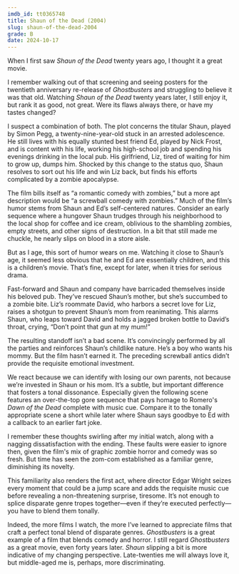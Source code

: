 ```yaml
---
imdb_id: tt0365748
title: Shaun of the Dead (2004)
slug: shaun-of-the-dead-2004
grade: B
date: 2024-10-17
---
```


When I first saw _Shaun of the Dead_ twenty years ago, I thought it a great movie.

I remember walking out of that screening and seeing posters for the twentieth anniversary re-release of <span data-imdb-id="tt0087332">_Ghostbusters_</span> and struggling to believe it was that old. Watching _Shaun of the Dead_ twenty years later, I still enjoy it, but rank it as good, not great. Were its flaws always there, or have my tastes changed?

I suspect a combination of both. The plot concerns the titular Shaun, played by Simon Pegg, a twenty-nine-year-old stuck in an arrested adolescence. He still lives with his equally stunted best friend Ed, played by Nick Frost, and is content with his life, working his high-school job and spending his evenings drinking in the local pub. His girlfriend, Liz, tired of waiting for him to grow up, dumps him. Shocked by this change to the status quo, Shaun resolves to sort out his life and win Liz back, but finds his efforts complicated by a zombie apocalypse.

The film bills itself as “a romantic comedy with zombies,” but a more apt description would be “a screwball comedy with zombies.” Much of the film’s humor stems from Shaun and Ed’s self-centered natures. Consider an early sequence where a hungover Shaun trudges through his neighborhood to the local shop for coffee and ice cream, oblivious to the shambling zombies, empty streets, and other signs of destruction. In a bit that still made me chuckle, he nearly slips on blood in a store aisle.

But as I age, this sort of humor wears on me. Watching it close to Shaun’s age, it seemed less obvious that he and Ed are essentially children, and this is a children’s movie. That’s fine, except for later, when it tries for serious drama.

Fast-forward and Shaun and company have barricaded themselves inside his beloved pub. They’ve rescued Shaun’s mother, but she’s succumbed to a zombie bite. Liz’s roommate David, who harbors a secret love for Liz, raises a shotgun to prevent Shaun’s mom from reanimating. This alarms Shaun, who leaps toward David and holds a jagged broken bottle to David’s throat, crying, “Don’t point that gun at my mum!”

The resulting standoff isn’t a bad scene. It’s convincingly performed by all the parties and reinforces Shaun’s childlike nature. He’s a boy who wants his mommy. But the film hasn’t earned it. The preceding screwball antics didn’t provide the requisite emotional investment.

We react because we can identify with losing our own parents, not because we’re invested in Shaun or his mom. It’s a subtle, but important difference that fosters a tonal dissonance. Especially given the following scene features an over-the-top gore sequence that pays homage to Romero's <span data-imdb-id="tt0077402">_Dawn of the Dead_</span> complete with music cue. Compare it to the tonally appropriate scene a short while later where Shaun says goodbye to Ed with a callback to an earlier fart joke.

I remember these thoughts swirling after my initial watch, along with a nagging dissatisfaction with the ending. These faults were easier to ignore then, given the film's mix of graphic zombie horror and comedy was so fresh. But time has seen the zom-com established as a familiar genre, diminishing its novelty.

This familiarity also renders the first act, where director Edgar Wright seizes every moment that could be a jump scare and adds the requisite music cue before revealing a non-threatening surprise, tiresome. It’s not enough to splice disparate genre tropes together—even if they’re executed perfectly—you have to blend them tonally.

Indeed, the more films I watch, the more I’ve learned to appreciate films that craft a perfect tonal blend of disparate genres. _Ghostbusters_ is a great example of a film that blends comedy and horror. I still regard _Ghostbusters_ as a great movie, even forty years later. _Shaun_ slipping a bit is more indicative of my changing perspective. Late-twenties me will always love it, but middle-aged me is, perhaps, more discriminating.
